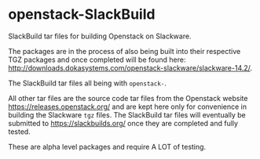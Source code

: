 # openstack-SlackBuild
SlackBuild tar files for building Openstack on Slackware.

The packages are in the process of also being built into their respective TGZ packages and once completed will be found here:  http://downloads.dokasystems.com/openstack-slackware/slackware-14.2/.

The SlackBuild tar files all being with `openstack-`.

All other tar files are the source code tar files from the Openstack website https://releases.openstack.org/ and are kept here only for convenience in building the Slackware `tgz` files.  The SlackBuild tar files will eventually be submitted to https://slackbuilds.org/ once they are completed and fully tested.

These are alpha level packages and require A LOT of testing.
